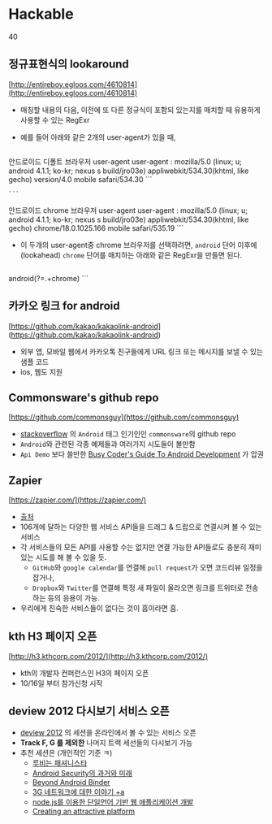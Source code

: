 # Hackable
40

## 정규표현식의 lookaround

[http://entireboy.egloos.com/4610814](http://entireboy.egloos.com/4610814)

* 매칭할 내용의 다음, 이전에 또 다른 정규식이 포함되 있는지를 매치할 때 유용하게 사용할 수 있는 RegExr
* 예를 들어 아래와 같은 2개의 user-agent가 있을 때,

	```
안드로이드 디폴트 브라우저 user-agent
user-agent : mozilla/5.0 (linux; u; android 4.1.1; ko-kr; nexus s build/jro03e) appliwebkit/534.30(khtml, like gecho) version/4.0 mobile safari/534.30
	```

	```
안드로이드 chrome 브라우저 user-agent
user-agent : mozilla/5.0 (linux; u; android 4.1.1; ko-kr; nexus s build/jro03e) appliwebkit/534.30(khtml, like gecho) chrome/18.0.1025.166 mobile safari/535.19
	```

* 이 두개의 user-agent중 chrome 브라우저를 선택하려면, `android` 단어 이후에 (lookahead) `chrome` 단어를 매치하는 아래와 같은 RegExr을 만들면 된다.

	```
android(?=.+chrome)
	```

## 카카오 링크 for android

[https://github.com/kakao/kakaolink-android] (https://github.com/kakao/kakaolink-android)

* 외부 앱, 모바일 웹에서 카카오톡 친구들에게 URL 링크 또는 메시지를 보낼 수 있는 샘플 코드
* ios, 웹도 지원

## Commonsware's github repo

[https://github.com/commonsguy](https://github.com/commonsguy)

* [stackoverflow](http://stackoverflow.com/users/115145/commonsware) 의 `Android` 태그 인기인인 `commonsware`의 github repo
* `Android`와 관련된 각종 예제들과 여러가지 시도들이 볼만함
* `Api Demo` 보다 쓸만한 [Busy Coder's Guide To Android Development](https://github.com/commonsguy/cw-android) 가 압권

## Zapier

[https://zapier.com/](https://zapier.com/)

* [출처](https://plus.google.com/u/0/+xguru/posts/imghmZztevW)
* 106개에 달하는 다양한 웹 서비스 API들을 드래그 & 드랍으로 연결시켜 볼 수 있는 서비스
* 각 서비스들의 모든 API를 사용할 수는 없지만 연결 가능한 API들로도 충분히 재미있는 시도를 해 볼 수 있을 듯.
	* `GitHub`와 `google calendar`를 연결해 `pull request`가 오면  코드리뷰 일정을 잡거나,
	* `Dropbox`와 `Twitter`를 연결해 특정 새 파일이 올라오면 링크를 트위터로 전송하는 등의 응용이 가능.
* 우리에게 친숙한 서비스들이 없다는 것이 흠이라면 흠.

## kth H3 페이지 오픈

[http://h3.kthcorp.com/2012/](http://h3.kthcorp.com/2012/)

* kth의 개발자 컨퍼런스인 H3의 페이지 오픈
* 10/16일 부터 참가신청 시작

## deview 2012 다시보기 서비스 오픈

* [deview 2012](http://deview.kr/2012/xe/index.php) 의 세션을 온라인에서 볼 수 있는 서비스 오픈
* **Track F, G 를 제외한** 나머지 트랙 세선들의 다시보기 가능
* 추천 세션은 (개인적인 기준 ㅋ)
	* [루비는 패셔니스타](http://deview.kr/2012/xe/index.php?mid=track&document_srl=391&time_srl=233)
	* [Android Security의 과거와 미래](http://deview.kr/2012/xe/index.php?mid=track&document_srl=442&time_srl=244)
	* [Beyond Android Binder](http://deview.kr/2012/xe/index.php?mid=track&document_srl=444&time_srl=251)
	* [3G 네트워크에 대한 이야기 +a](http://deview.kr/2012/xe/index.php?mid=track&document_srl=397&time_srl=260)
	* [node.js를 이용한 단일언어 기반 웹 애플리케이션 개발](http://deview.kr/2012/xe/index.php?mid=track&document_srl=417&time_srl=267)
	* [Creating an attractive platform](http://deview.kr/2012/xe/index.php?mid=track&document_srl=1423742&time_srl=275)